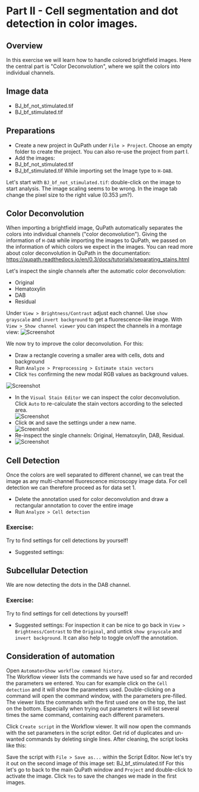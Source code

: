 # Part II - Cell segmentation and dot detection in color images.
## Overview
In this exercise we will learn how to handle colored brightfield images. Here the central part is "Color Deconvolution", where we split the colors into individual channels. 

## Image data
- BJ_bf_not_stimulated.tif
- BJ_bf_stimulated.tif

## Preparations
-	Create a new project in QuPath under `File > Project`. Choose an empty folder to create the project. You can also re-use the project from part I.
-	Add the images:
- BJ_bf_not_stimulated.tif
-	BJ_bf_stimulated.tif
While importing set the Image type to `H-DAB`.

Let's start with `BJ_bf_not_stimulated.tif`: double-click on the image to start analysis.
The image scaling seems to be wrong. In the image tab change the pixel size to the right value (0.353 µm?).

## Color Deconvolution
When importing a brightfield image, QuPath automatically separates the colors into individual channels ("color deconvolution"). Giving the information of `H-DAB` while importing the images to QuPath, we passed on the information of which colors we expect in the images. You can read more about color deconvolution in QuPath in the documentation: https://qupath.readthedocs.io/en/0.3/docs/tutorials/separating_stains.html

Let's inspect the single channels after the automatic color deconvolution: 
- Original
- Hematoxylin
- DAB
- Residual

Under `View > Brightness/Contrast` adjust each channel. Use `show grayscale` and `invert background` to get a fluorescence-like image.
With `View > Show channel viewer` you can inspect the channels in a montage view:
![](images/screenshot_channel_viewer_original.png?raw=true "Screenshot")

We now try to improve the color deconvolution. For this:
-	Draw a rectangle covering a smaller area with cells, dots and background
-	Run `Analyze > Preprocessing > Estimate stain vectors` 
-	Click `Yes` confirming the new modal RGB values as background values.  
	
![](images/screenshot_estimate_stain_vectors_bg.png?raw=true "Screenshot")
-	In the `Visual Stain Editor` we can inspect the color deconvolution. Click `Auto` to re-calculate the stain vectors according to the selected area.  
![](images/screenshot_visual_stain_editor.png?raw=true "Screenshot")
-	Click `OK` and save the settings under a new name.  
![](images/screenshot_estimate_stain_vectors.png?raw=true "Screenshot")
-	Re-inspect the single channels: Original, Hematoxylin, DAB, Residual. 
-	![](images/screenshot_channel_viewer_adjusted.png?raw=true "Screenshot")

## Cell Detection
Once the colors are well separated to different channel, we can treat the image as any multi-channel fluorescence microscopy image data.
For cell detection we can therefore proceed as for data set 1.
- Delete the annotation used for color deconvolution and draw a rectangular annotation to cover the entire image
- Run `Analyze > Cell detection`

### Exercise: 
Try to find settings for cell detections by yourself!
-	Suggested settings:  

## Subcellular Detection
We are now detecting the dots in the DAB channel.
### Exercise: 
Try to find settings for cell detections by yourself!
-	Suggested settings:
For inspection it can be nice to go back  in `View > Brightness/Contrast` to the `Original`, and untick `show grayscale` and `invert background`.
It can also help to toggle on/off the annotation.

## Consideration of automation
Open `Automate>Show workflow command history`.  
The Workflow viewer lists the commands we have used so far and recorded the parameters we entered. You can for example click on the `Cell detection` and it will show the parameters used. Double-clicking on a command will open the command window, with the parameters pre-filled. The viewer lists the commands with the first used one on the top, the last on the bottom. Especially when trying out parameters it will list several times the same command, containing each different parameters. 

Click `Create script` in the Workflow viewer. It will now open the commands with the set parameters in the script editor. Get rid of duplicates and un-wanted commands by deleting single lines. After cleaning, the script looks like this:

Save the script with `File > Save as...` within the Script Editor. Now let's try it out on the second image of this image set: BJ_bf_stimulated.tif
For this let's go to back to the main QuPath window and `Project` and double-click to activate the image. Click `Yes` to save the changes we made in the first images.





